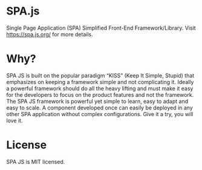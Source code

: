 # SPA.js
Single Page Application (SPA) Simplified Front-End Framework/Library. Visit https://spa.js.org/ for more details.

# Why?
SPA JS is built on the popular paradigm “KISS” (Keep It Simple, Stupid) that emphasizes on keeping a framework simple and not complicating it. Ideally a powerful framework should do all the heavy lifting and must make it easy for the developers to focus on the product features and not the framework. The SPA JS framework is powerful yet simple to learn, easy to adapt and easy to scale. A component developed once can easily be deployed in any other SPA application without complex configurations. Give it a try, you will love it.

# License
SPA JS is MIT licensed.
